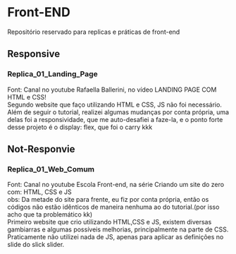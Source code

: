 # Front-END
Repositório reservado para replicas e práticas de front-end

## Responsive
### Replica_01_Landing_Page
Font: Canal no youtube Rafaella Ballerini, no vídeo LANDING PAGE COM HTML e CSS! <br/>
Segundo website que faço utilizando HTML e CSS, JS não foi necessário. Além de seguir o tutorial, realizei algumas mudanças por conta própria, uma delas
foi a responsividade, que me auto-desafiei a faze-la, e o ponto forte desse projeto é o display: flex, que foi o carry kkk
<br/>
## Not-Responvie
### Replica_01_Web_Comum
Font: Canal no youtube Escola Front-end, na série Criando um site do zero com: HTML, CSS e JS <br/>
obs: Da metade do site para frente, eu fiz por conta própria, então os códigos não estão idênticos de maneira nenhuma ao do tutorial.(por isso acho que ta problemático kk) <br/>
Primeiro website que crio utilizando HTML,CSS e JS, existem diversas gambiarras e algumas possíveis melhorias, principalmente na parte de CSS.
Praticamente não utilizei nada de JS, apenas para aplicar as definições no slide do slick slider. 
